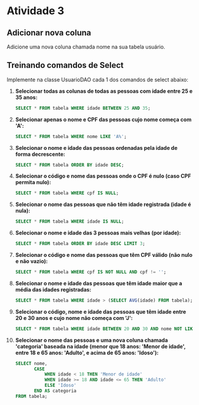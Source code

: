 # Atividade 3

## Adicionar nova coluna

Adicione uma nova coluna chamada nome na sua tabela usuário.

## Treinando comandos de Select


Implemente na classe UsuarioDAO cada 1 dos comandos de select abaixo:

1. **Selecionar todas as colunas de todas as pessoas com idade entre 25 e 35 anos:**
   ```sql
   SELECT * FROM tabela WHERE idade BETWEEN 25 AND 35;
   ```

2. **Selecionar apenas o nome e CPF das pessoas cujo nome começa com 'A':**
   ```sql
   SELECT * FROM tabela WHERE nome LIKE 'A%';
   ```

3. **Selecionar o nome e idade das pessoas ordenadas pela idade de forma decrescente:**
   ```sql
   SELECT * FROM tabela ORDER BY idade DESC;
   ```

4. **Selecionar o código e nome das pessoas onde o CPF é nulo (caso CPF permita nulo):**
   ```sql
   SELECT * FROM tabela WHERE cpf IS NULL;
   ```

5. **Selecionar o nome das pessoas que não têm idade registrada (idade é nula):**
   ```sql
   SELECT * FROM tabela WHERE idade IS NULL;
   ```

6. **Selecionar o nome e idade das 3 pessoas mais velhas (por idade):**
   ```sql
   SELECT * FROM tabela ORDER BY idade DESC LIMIT 3;
   ```

7. **Selecionar o código e nome das pessoas que têm CPF válido (não nulo e não vazio):**
   ```sql
   SELECT * FROM tabela WHERE cpf IS NOT NULL AND cpf != '';
   ```

8. **Selecionar o nome e idade das pessoas que têm idade maior que a média das idades registradas:**
   ```sql
   SELECT * FROM tabela WHERE idade > (SELECT AVG(idade) FROM tabela);
   ```

9. **Selecionar o código, nome e idade das pessoas que têm idade entre 20 e 30 anos e cujo nome não começa com 'J':**
   ```sql
   SELECT * FROM tabela WHERE idade BETWEEN 20 AND 30 AND nome NOT LIKE 'J%';
   ```

10. **Selecionar o nome das pessoas e uma nova coluna chamada 'categoria' baseada na idade (menor que 18 anos: 'Menor de idade', entre 18 e 65 anos: 'Adulto', e acima de 65 anos: 'Idoso'):**
    ```sql
    SELECT nome,
           CASE
               WHEN idade < 18 THEN 'Menor de idade'
               WHEN idade >= 18 AND idade <= 65 THEN 'Adulto'
               ELSE 'Idoso'
           END AS categoria
    FROM tabela;
    ```
